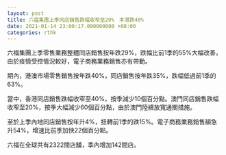 ```yaml
---
layout: post
title: 六福集團上季同店銷售跌幅收窄至29%　本港跌40%
date: 2021-01-14 23:00:17.000000000 +08:00
categories: rthk
---
```


六福集團上季零售業務整體同店銷售按年跌29%，跌幅比前1季的55%大幅改善，由於疫情受控情況較好，電子商務業務銷售亦有帶動。

期內，港澳市場零售銷售按年跌40%，同店銷售按年跌35%，跌幅低過前1季的63%。

當中，香港同店銷售跌幅收窄至40%，按季減少10個百分點。澳門同店銷售跌幅收窄至20%，按季大幅減少60個百分點，由於澳門陸續放寬通關措施。

至於上季內地同店銷售按年升4%，扭轉前1季的跌15%。電子商務業務銷售額急升54%，增速比前季加快22個百分點。

六福在全球共有2322間店舖，季內增加142間店。
